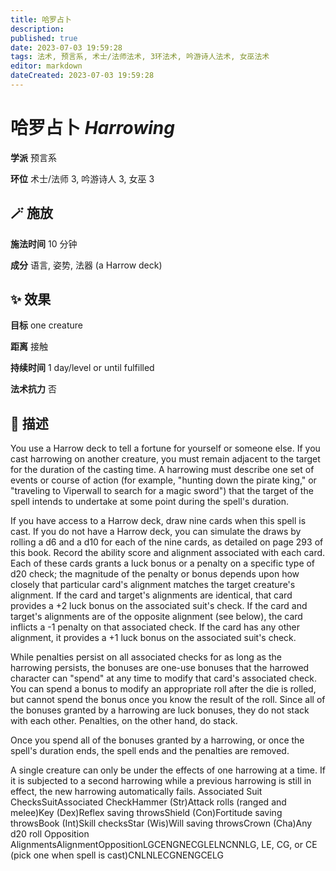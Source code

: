 ```yaml
---
title: 哈罗占卜
description: 
published: true
date: 2023-07-03 19:59:28
tags: 法术, 预言系, 术士/法师法术, 3环法术, 吟游诗人法术, 女巫法术
editor: markdown
dateCreated: 2023-07-03 19:59:28
---
```


# **哈罗占卜** *Harrowing*

**学派** 预言系 

**环位** 术士/法师 3, 吟游诗人 3, 女巫 3

## 🪄 施放

**施法时间** 10 分钟

**成分** 语言, 姿势, 法器 (a Harrow deck)

## ✨ 效果 

**目标** one creature 

**距离** 接触  

**持续时间** 1 day/level or until fulfilled 

**法术抗力** 否

## 📖 描述

You use a Harrow deck to tell a fortune for yourself or someone else. If you cast harrowing on another creature, you must remain adjacent to the target for the duration of the casting time. A harrowing must describe one set of events or course of action (for example, "hunting down the pirate king," or "traveling to Viperwall to search for a magic sword") that the target of the spell intends to undertake at some point during the spell's duration.

If you have access to a Harrow deck, draw nine cards when this spell is cast. If you do not have a Harrow deck, you can simulate the draws by rolling a d6 and a d10 for each of the nine cards, as detailed on page 293 of this book. Record the ability score and alignment associated with each card. Each of these cards grants a luck bonus or a penalty on a specific type of d20 check; the magnitude of the penalty or bonus depends upon how closely that particular card's alignment matches the target creature's alignment. If the card and target's alignments are identical, that card provides a +2 luck bonus on the associated suit's check. If the card and target's alignments are of the opposite alignment (see below), the card inflicts a -1 penalty on that associated check. If the card has any other alignment, it provides a +1 luck bonus on the associated suit's check.

While penalties persist on all associated checks for as long as the harrowing persists, the bonuses are one-use bonuses that the harrowed character can "spend" at any time to modify that card's associated check. You can spend a bonus to modify an appropriate roll after the die is rolled, but cannot spend the bonus once you know the result of the roll. Since all of the bonuses granted by a harrowing are luck bonuses, they do not stack with each other. Penalties, on the other hand, do stack.

Once you spend all of the bonuses granted by a harrowing, or once the spell's duration ends, the spell ends and the penalties are removed.

A single creature can only be under the effects of one harrowing at a time. If it is subjected to a second harrowing while a previous harrowing is still in effect, the new harrowing automatically fails.   Associated Suit ChecksSuitAssociated CheckHammer (Str)Attack rolls (ranged and melee)Key (Dex)Reflex saving throwsShield (Con)Fortitude saving throwsBook (Int)Skill checksStar (Wis)Will saving throwsCrown (Cha)Any d20 roll    Opposition AlignmentsAlignmentOppositionLGCENGNECGLELNCNNLG, LE, CG, or CE (pick one when spell is cast)CNLNLECGNENGCELG
    